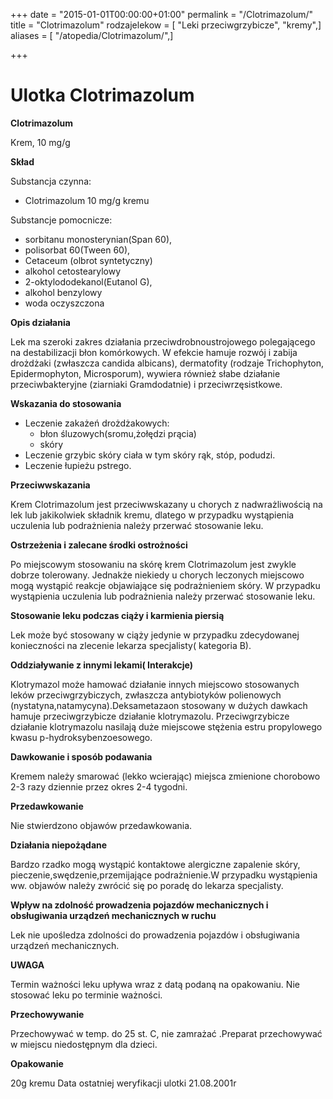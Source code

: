 +++
date = "2015-01-01T00:00:00+01:00"
permalink = "/Clotrimazolum/"
title = "Clotrimazolum"
rodzajelekow = [ "Leki przeciwgrzybicze", "kremy",]
aliases = [ "/atopedia/Clotrimazolum/",]

+++

Ulotka Clotrimazolum
====================

**Clotrimazolum**

Krem, 10 mg/g

**Skład**

Substancja czynna:

-   Clotrimazolum 10 mg/g kremu

Substancje pomocnicze:

-   sorbitanu monosterynian(Span 60),
-   polisorbat 60(Tween 60),
-   Cetaceum (olbrot syntetyczny)
-   alkohol cetostearylowy
-   2-oktylododekanol(Eutanol G),
-   alkohol benzylowy
-   woda oczyszczona

**Opis działania**

Lek ma szeroki zakres działania przeciwdrobnoustrojowego polegającego na destabilizacji błon komórkowych. W efekcie hamuje rozwój i zabija drożdżaki (zwłaszcza candida albicans), dermatofity (rodzaje Trichophyton, Epidermophyton, Microsporum), wywiera również słabe działanie przeciwbakteryjne (ziarniaki Gramdodatnie) i przeciwrzęsistkowe.

**Wskazania do stosowania**

-   Leczenie zakażeń drożdżakowych:
    -   błon śluzowych(sromu,żołędzi prącia)
    -   skóry
-   Leczenie grzybic skóry ciała w tym skóry rąk, stóp, podudzi.
-   Leczenie łupieżu pstrego.

**Przeciwwskazania**

Krem Clotrimazolum jest przeciwwskazany u chorych z nadwrażliwością na lek lub jakikolwiek składnik kremu, dlatego w przypadku wystąpienia uczulenia lub podrażnienia należy przerwać stosowanie leku.

**Ostrzeżenia i zalecane środki ostrożności**

Po miejscowym stosowaniu na skórę krem Clotrimazolum jest zwykle dobrze tolerowany. Jednakże niekiedy u chorych leczonych miejscowo mogą wystąpić reakcje objawiające się podrażnieniem skóry. W przypadku wystąpienia uczulenia lub podrażnienia należy przerwać stosowanie leku.

**Stosowanie leku podczas ciąży i karmienia piersią**

Lek może być stosowany w ciąży jedynie w przypadku zdecydowanej konieczności na zlecenie lekarza specjalisty( kategoria B).

**Oddziaływanie z innymi lekami( Interakcje)**

Klotrymazol może hamować działanie innych miejscowo stosowanych leków przeciwgrzybiczych, zwłaszcza antybiotyków polienowych (nystatyna,natamycyna).Deksametazaon stosowany w dużych dawkach hamuje przeciwgrzybicze działanie klotrymazolu. Przeciwgrzybicze działanie klotrymazolu nasilają duże miejscowe stężenia estru propylowego kwasu p-hydroksybenzoesowego.

**Dawkowanie i sposób podawania**

Kremem należy smarować (lekko wcierając) miejsca zmienione chorobowo 2-3 razy dziennie przez okres 2-4 tygodni.

**Przedawkowanie**

Nie stwierdzono objawów przedawkowania.

**Działania niepożądane**

Bardzo rzadko mogą wystąpić kontaktowe alergiczne zapalenie skóry, pieczenie,swędzenie,przemijające podrażnienie.W przypadku wystąpienia ww. objawów należy zwrócić się po poradę do lekarza specjalisty.

**Wpływ na zdolność prowadzenia pojazdów mechanicznych i obsługiwania urządzeń mechanicznych w ruchu**

Lek nie upośledza zdolności do prowadzenia pojazdów i obsługiwania urządzeń mechanicznych.

**UWAGA**

Termin ważności leku upływa wraz z datą podaną na opakowaniu. Nie stosować leku po terminie ważności.

**Przechowywanie**

Przechowywać w temp. do 25 st. C, nie zamrażać .Preparat przechowywać w miejscu niedostępnym dla dzieci.

**Opakowanie**

20g kremu Data ostatniej weryfikacji ulotki 21.08.2001r
